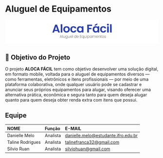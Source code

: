 # Aluguel de Equipamentos

<p style="margin: 0 auto;">
<img src="./src/images/logo.png" alt="logoLocaFácil" width="1000" />
</p>


## 📌 Objetivo do Projeto
O projeto **ALOCA FÁCIL** tem como objetivo desenvolver uma solução digital, em formato mobile, voltada para o aluguel de equipamentos diversos — como ferramentas, eletrônicos e itens profissionais — por meio de uma plataforma colaborativa, onde qualquer usuário pode se cadastrar e anunciar seus próprios equipamentos para alugar, visando oferecer uma alternativa prática, econômica e segura tanto para quem deseja alugar quanto para quem deseja obter renda extra com itens que possui.

## Equipe

| NOME                | Função   | E-MAIL                 |
| :------------------ | :------ | :--------------------- |
| Danielle Melo | Analista | danielle.melo@estudante.ifro.edu.br |
| Taline Rodrigues | Analista | talinefranca32@gmail.com |
| Silvio Ruan | Analista | silviohuan@gmail.com |
